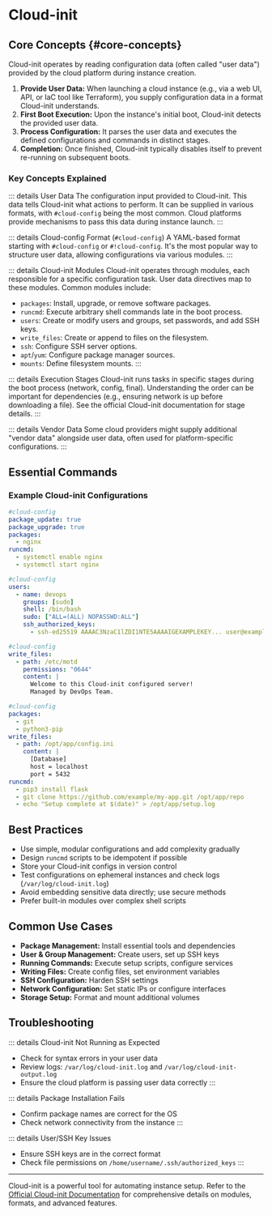 # Cloud-init <Badge type="info" text="Instance Initialization" />

## Core Concepts {#core-concepts}

Cloud-init operates by reading configuration data (often called "user data") provided by the cloud platform during instance creation.

1.  **Provide User Data:** When launching a cloud instance (e.g., via a web UI, API, or IaC tool like Terraform), you supply configuration data in a format Cloud-init understands.
2.  **First Boot Execution:** Upon the instance's initial boot, Cloud-init detects the provided user data.
3.  **Process Configuration:** It parses the user data and executes the defined configurations and commands in distinct stages.
4.  **Completion:** Once finished, Cloud-init typically disables itself to prevent re-running on subsequent boots.

### Key Concepts Explained

::: details User Data
The configuration input provided to Cloud-init. This data tells Cloud-init what actions to perform. It can be supplied in various formats, with `#cloud-config` being the most common. Cloud platforms provide mechanisms to pass this data during instance launch.
:::

::: details Cloud-config Format (`#cloud-config`) <Badge type="tip" text="YAML" />
A YAML-based format starting with `#cloud-config` or `#!cloud-config`. It's the most popular way to structure user data, allowing configurations via various modules.
:::

::: details Cloud-init Modules
Cloud-init operates through modules, each responsible for a specific configuration task. User data directives map to these modules. Common modules include:

- `packages`: Install, upgrade, or remove software packages.
- `runcmd`: Execute arbitrary shell commands late in the boot process.
- `users`: Create or modify users and groups, set passwords, and add SSH keys.
- `write_files`: Create or append to files on the filesystem.
- `ssh`: Configure SSH server options.
- `apt`/`yum`: Configure package manager sources.
- `mounts`: Define filesystem mounts.
  :::

::: details Execution Stages
Cloud-init runs tasks in specific stages during the boot process (network, config, final). Understanding the order can be important for dependencies (e.g., ensuring network is up before downloading a file). See the official Cloud-init documentation for stage details.
:::

::: details Vendor Data
Some cloud providers might supply additional "vendor data" alongside user data, often used for platform-specific configurations.
:::

## Essential Commands <Badge type="tip" text="Core CLI" />

### Example Cloud-init Configurations

```yaml
#cloud-config
package_update: true
package_upgrade: true
packages:
  - nginx
runcmd:
  - systemctl enable nginx
  - systemctl start nginx
```

```yaml
#cloud-config
users:
  - name: devops
    groups: [sudo]
    shell: /bin/bash
    sudo: ["ALL=(ALL) NOPASSWD:ALL"]
    ssh_authorized_keys:
      - ssh-ed25519 AAAAC3NzaC1lZDI1NTE5AAAAIGEXAMPLEKEY... user@example.com
```

```yaml
#cloud-config
write_files:
  - path: /etc/motd
    permissions: "0644"
    content: |
      Welcome to this Cloud-init configured server!
      Managed by DevOps Team.
```

```yaml
#cloud-config
packages:
  - git
  - python3-pip
write_files:
  - path: /opt/app/config.ini
    content: |
      [Database]
      host = localhost
      port = 5432
runcmd:
  - pip3 install flask
  - git clone https://github.com/example/my-app.git /opt/app/repo
  - echo "Setup complete at $(date)" > /opt/app/setup.log
```

## Best Practices

- Use simple, modular configurations and add complexity gradually
- Design `runcmd` scripts to be idempotent if possible
- Store your Cloud-init configs in version control
- Test configurations on ephemeral instances and check logs (`/var/log/cloud-init.log`)
- Avoid embedding sensitive data directly; use secure methods
- Prefer built-in modules over complex shell scripts

## Common Use Cases

- **Package Management:** Install essential tools and dependencies
- **User & Group Management:** Create users, set up SSH keys
- **Running Commands:** Execute setup scripts, configure services
- **Writing Files:** Create config files, set environment variables
- **SSH Configuration:** Harden SSH settings
- **Network Configuration:** Set static IPs or configure interfaces
- **Storage Setup:** Format and mount additional volumes

## Troubleshooting <Badge type="warning" text="Common Issues" />

::: details Cloud-init Not Running as Expected

- Check for syntax errors in your user data
- Review logs: `/var/log/cloud-init.log` and `/var/log/cloud-init-output.log`
- Ensure the cloud platform is passing user data correctly
  :::

::: details Package Installation Fails

- Confirm package names are correct for the OS
- Check network connectivity from the instance
  :::

::: details User/SSH Key Issues

- Ensure SSH keys are in the correct format
- Check file permissions on `/home/username/.ssh/authorized_keys`
  :::

---

Cloud-init is a powerful tool for automating instance setup. Refer to the [Official Cloud-init Documentation](https://cloudinit.readthedocs.io/) for comprehensive details on modules, formats, and advanced features.

